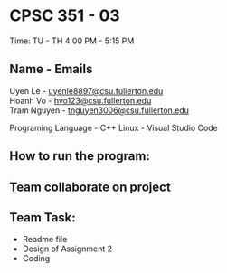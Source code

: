 # CPSC 351 - 03                               
Time: TU - TH 4:00 PM - 5:15 PM

## Name         -  Emails
Uyen Le      -  uyenle8897@csu.fullerton.edu          
Hoanh Vo     -  hvo123@csu.fullerton.edu                 
Tram Nguyen  -  tnguyen3006@csu.fullerton.edu


Programing Language - C++
Linux               - Visual Studio Code

## How to run the program:                       

## Team collaborate on project

## Team Task:

- Readme file
- Design of Assignment 2  
- Coding
 

